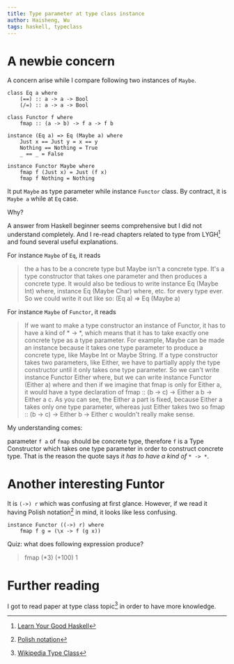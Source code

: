 ```yaml
---
title: Type parameter at type class instance
author: Haisheng, Wu
tags: haskell, typeclass
---
```


# A newbie concern

A concern arise while I compare following two instances of `Maybe`.

~~~~~
class Eq a where  
    (==) :: a -> a -> Bool  
    (/=) :: a -> a -> Bool 

class Functor f where
    fmap :: (a -> b) -> f a -> f b

instance (Eq a) => Eq (Maybe a) where
    Just x == Just y = x == y  
    Nothing == Nothing = True  
    _ == _ = False  

instance Functor Maybe where
    fmap f (Just x) = Just (f x)  
    fmap f Nothing = Nothing 

~~~~~

It put `Maybe` as type parameter while instance `Functor` class.
By contract, it is `Maybe a` while at `Eq` case.

Why?

A answer from Haskell beginner seems comprehensive but I did not understand completely. And I re-read chapters related to type from LYGH[^LYGH] and found several useful explanations.

For instance `Maybe` of `Eq`, it reads

> the a has to be a concrete type but Maybe isn't a concrete type. It's a type constructor that takes one parameter and then produces a concrete type. 
> It would also be tedious to write instance Eq (Maybe Int) where, instance Eq (Maybe Char) where, etc. for every type ever. So we could write it out like so: (Eq a) => Eq (Maybe a)

For instance `Maybe` of `Functor`, it reads

> If we want to make a type constructor an instance of Functor, it has to have a kind of * -> *, which means that it has to take exactly one concrete type as a type parameter. For example, Maybe can be made an instance because it takes one type parameter to produce a concrete type, like Maybe Int or Maybe String. If a type constructor takes two parameters, like Either, we have to partially apply the type constructor until it only takes one type parameter. So we can't write instance Functor Either where, but we can write instance Functor (Either a) where and then if we imagine that fmap is only for Either a, it would have a type declaration of fmap :: (b -> c) -> Either a b -> Either a c. As you can see, the Either a part is fixed, because Either a takes only one type parameter, whereas just Either takes two so fmap :: (b -> c) -> Either b -> Either c wouldn't really make sense.

My understanding comes:

parameter `f a` of `fmap` should be concrete type, therefore `f` is a Type Constructor which takes one type parameter in order to construct concrete type. That is the reason the quote says *it has to have a kind of* `* -> *`.

# Another interesting Funtor

It is `(->) r` which was confusing at first glance. However, if we read it having Polish notation[^polish] in mind, it looks like less confusing.

~~~~~~
instance Functor ((->) r) where  
    fmap f g = (\x -> f (g x))
~~~~~~

Quiz: what does following expression produce?

> fmap (*3) (+100) 1

# Further reading

I got to read paper at type class topic[^typeclass] in order to have more knowledge.

[^LYGH]: [Learn Your Good Haskell](http://learnyouahaskell.com)
[^typeclass]: [Wikipedia Type Class](http://en.wikipedia.org/wiki/Type_class)
[^polish]: [Polish notation](http://en.wikipedia.org/wiki/Polish_notation)
